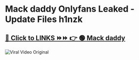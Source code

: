 
 # Mack daddy Onlyfans Leaked - Update Files h1nzk

## <h2><a href="https://clipsfans.com/Mack_daddy&ref=git">🔗 Click to LINKS ⏩⏩ 👉 🟢 Mack daddy </a></h2>

<a href="https://clipsfans.com/Mack_daddy&ref=git" rel="nofollow" data-target="animated-image.originalLink"><img src="https://i.ibb.co.com/xMMVF88/686577567.gif" alt="Viral Video Original" style="max-width: 100%; display: inline-block;" data-target="animated-image.originalImage"></a>

